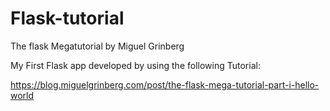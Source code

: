 # Flask-tutorial
The flask Megatutorial by Miguel Grinberg


My First Flask app developed by using the following Tutorial: 

https://blog.miguelgrinberg.com/post/the-flask-mega-tutorial-part-i-hello-world
